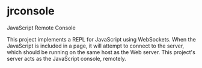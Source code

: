# jrconsole
JavaScript Remote Console

This project implements a REPL for JavaScript using WebSockets. When
the JavaScript is included in a page, it will attempt to connect to
the server, which should be running on the same host as the Web
server. This project's server acts as the JavaScript console,
remotely.
